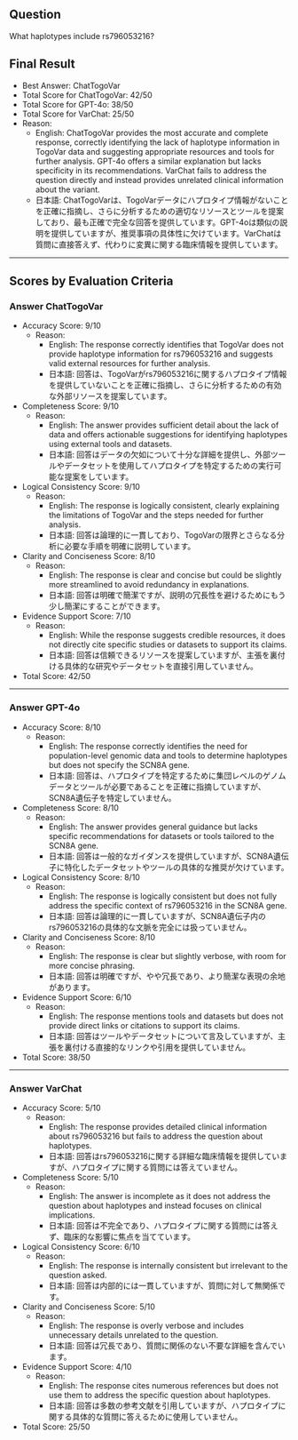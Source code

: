 ## Question

What haplotypes include rs796053216?

## Final Result

- Best Answer: ChatTogoVar
- Total Score for ChatTogoVar: 42/50
- Total Score for GPT-4o: 38/50
- Total Score for VarChat: 25/50
- Reason:
  - English: ChatTogoVar provides the most accurate and complete response, correctly identifying the lack of haplotype information in TogoVar data and suggesting appropriate resources and tools for further analysis. GPT-4o offers a similar explanation but lacks specificity in its recommendations. VarChat fails to address the question directly and instead provides unrelated clinical information about the variant.
  - 日本語: ChatTogoVarは、TogoVarデータにハプロタイプ情報がないことを正確に指摘し、さらに分析するための適切なリソースとツールを提案しており、最も正確で完全な回答を提供しています。GPT-4oは類似の説明を提供していますが、推奨事項の具体性に欠けています。VarChatは質問に直接答えず、代わりに変異に関する臨床情報を提供しています。

---

## Scores by Evaluation Criteria

### Answer ChatTogoVar
- Accuracy Score: 9/10
  - Reason: 
    - English: The response correctly identifies that TogoVar does not provide haplotype information for rs796053216 and suggests valid external resources for further analysis.
    - 日本語: 回答は、TogoVarがrs796053216に関するハプロタイプ情報を提供していないことを正確に指摘し、さらに分析するための有効な外部リソースを提案しています。
- Completeness Score: 9/10
  - Reason: 
    - English: The answer provides sufficient detail about the lack of data and offers actionable suggestions for identifying haplotypes using external tools and datasets.
    - 日本語: 回答はデータの欠如について十分な詳細を提供し、外部ツールやデータセットを使用してハプロタイプを特定するための実行可能な提案をしています。
- Logical Consistency Score: 9/10
  - Reason: 
    - English: The response is logically consistent, clearly explaining the limitations of TogoVar and the steps needed for further analysis.
    - 日本語: 回答は論理的に一貫しており、TogoVarの限界とさらなる分析に必要な手順を明確に説明しています。
- Clarity and Conciseness Score: 8/10
  - Reason: 
    - English: The response is clear and concise but could be slightly more streamlined to avoid redundancy in explanations.
    - 日本語: 回答は明確で簡潔ですが、説明の冗長性を避けるためにもう少し簡潔にすることができます。
- Evidence Support Score: 7/10
  - Reason: 
    - English: While the response suggests credible resources, it does not directly cite specific studies or datasets to support its claims.
    - 日本語: 回答は信頼できるリソースを提案していますが、主張を裏付ける具体的な研究やデータセットを直接引用していません。
- Total Score: 42/50

---

### Answer GPT-4o
- Accuracy Score: 8/10
  - Reason: 
    - English: The response correctly identifies the need for population-level genomic data and tools to determine haplotypes but does not specify the SCN8A gene.
    - 日本語: 回答は、ハプロタイプを特定するために集団レベルのゲノムデータとツールが必要であることを正確に指摘していますが、SCN8A遺伝子を特定していません。
- Completeness Score: 8/10
  - Reason: 
    - English: The answer provides general guidance but lacks specific recommendations for datasets or tools tailored to the SCN8A gene.
    - 日本語: 回答は一般的なガイダンスを提供していますが、SCN8A遺伝子に特化したデータセットやツールの具体的な推奨が欠けています。
- Logical Consistency Score: 8/10
  - Reason: 
    - English: The response is logically consistent but does not fully address the specific context of rs796053216 in the SCN8A gene.
    - 日本語: 回答は論理的に一貫していますが、SCN8A遺伝子内のrs796053216の具体的な文脈を完全には扱っていません。
- Clarity and Conciseness Score: 8/10
  - Reason: 
    - English: The response is clear but slightly verbose, with room for more concise phrasing.
    - 日本語: 回答は明確ですが、やや冗長であり、より簡潔な表現の余地があります。
- Evidence Support Score: 6/10
  - Reason: 
    - English: The response mentions tools and datasets but does not provide direct links or citations to support its claims.
    - 日本語: 回答はツールやデータセットについて言及していますが、主張を裏付ける直接的なリンクや引用を提供していません。
- Total Score: 38/50

---

### Answer VarChat
- Accuracy Score: 5/10
  - Reason: 
    - English: The response provides detailed clinical information about rs796053216 but fails to address the question about haplotypes.
    - 日本語: 回答はrs796053216に関する詳細な臨床情報を提供していますが、ハプロタイプに関する質問には答えていません。
- Completeness Score: 5/10
  - Reason: 
    - English: The answer is incomplete as it does not address the question about haplotypes and instead focuses on clinical implications.
    - 日本語: 回答は不完全であり、ハプロタイプに関する質問には答えず、臨床的な影響に焦点を当てています。
- Logical Consistency Score: 6/10
  - Reason: 
    - English: The response is internally consistent but irrelevant to the question asked.
    - 日本語: 回答は内部的には一貫していますが、質問に対して無関係です。
- Clarity and Conciseness Score: 5/10
  - Reason: 
    - English: The response is overly verbose and includes unnecessary details unrelated to the question.
    - 日本語: 回答は冗長であり、質問に関係のない不要な詳細を含んでいます。
- Evidence Support Score: 4/10
  - Reason: 
    - English: The response cites numerous references but does not use them to address the specific question about haplotypes.
    - 日本語: 回答は多数の参考文献を引用していますが、ハプロタイプに関する具体的な質問に答えるために使用していません。
- Total Score: 25/50